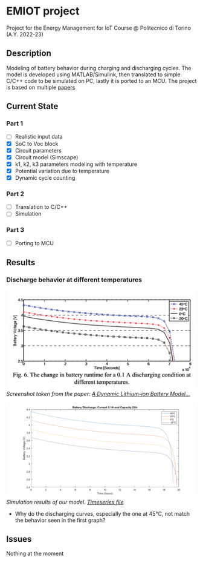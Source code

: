# EMIOT project
Project for the Energy Management for IoT Course @ Politecnico di Torino (A.Y. 2022-23)

## Description
Modeling of battery behavior during charging and discharging cycles. The model is developed using MATLAB/Simulink, then translated to simple C/C++ code to be simulated on PC, lastly it is ported to an MCU. The project is based on multiple [papers](Papers)

## Current State

### Part 1
- [ ] Realistic input data 
- [x] SoC to Voc block
- [x] Circuit parameters
- [x] Circuit model (Simscape)
- [x] k1, k2, k3 parameters modeling with temperature
- [x] Potential variation due to temperature
- [x] Dynamic cycle counting

### Part 2
- [ ] Translation to C/C++
- [ ] Simulation

### Part 3

- [ ] Porting to MCU

## Results

### Discharge behavior at different temperatures

![](./Docs/img/DischargeTime_DifferentTemperatures_PAPER.png)
*Screenshot taken from the paper: [A Dynamic Lithium-ion Battery Model...](./Papers/A_dynamic_lithium-ion_battery_model_considering_the_effects_of_temperature_and_capacity_fading.pdf)*

![](./Docs/img/DischargeTime_DifferentTemperatures.png)
*Simulation results of our model. [Timeseries file](./Docs/files/DischargeDifferentTemperatures.mat)*

- Why do the discharging curves, especially the one at 45°C, not match the behavior seen in the first graph? 

## Issues

Nothing at the moment




